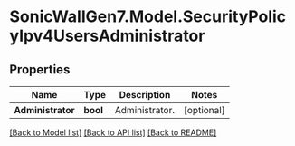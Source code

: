# SonicWallGen7.Model.SecurityPolicyIpv4UsersAdministrator

## Properties

Name | Type | Description | Notes
------------ | ------------- | ------------- | -------------
**Administrator** | **bool** | Administrator. | [optional] 

[[Back to Model list]](../README.md#documentation-for-models) [[Back to API list]](../README.md#documentation-for-api-endpoints) [[Back to README]](../README.md)

